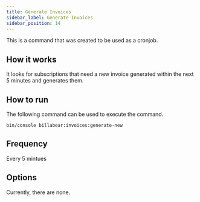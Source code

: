 ```yaml
---
title: Generate Invoices
sidebar_label: Generate Invoices
sidebar_position: 14
---
```

This is a command that was created to be used as a cronjob. 


## How it works

It looks for subscriptions that need a new invoice generated within the next 5 minutes and generates them.

## How to run

The following command can be used to execute the command.

`bin/console billabear:invoices:generate-new`

## Frequency

Every 5 mintues

## Options

Currently, there are none.
